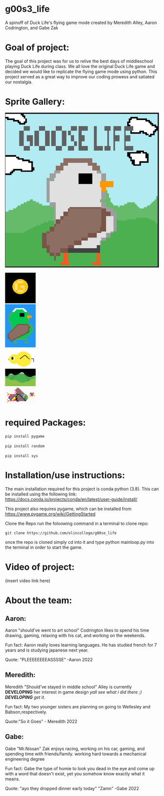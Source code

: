 # g00s3_life
A spinoff of Duck Life's flying game mode created by Meredith Alley, Aaron Codrington, and Gabe Zak



# Goal of project:
The goal of this project was for us to relive the best days of middleschool playing Duck Life during class. 
We all love the original Duck Life game and decided we would like to replicate the flying game mode using python.
This project served as a great way to improve our coding prowess and satiated our nostalgia.


# Sprite Gallery:
![](images/titlescreen.PNG)

<img src="images/player_sprites/coin.PNG" width ="100"> \
<img src="images/player_sprites/greengoose.PNG" width ="100"> \
<img src="images/duck.png" width ="100"> \
<img src="images/Goose_Life_Rolling_Background_2.png" width ="100"> \
<img src="images/player_sprites/rainbowfly.PNG" width ="100">



# required Packages:
~~~
pip install pygame

pip install random

pip install sys

~~~

# Installation/use instructions:
The main installation required for this project is conda python (3.8). This can be installed using the following link: 
https://docs.conda.io/projects/conda/en/latest/user-guide/install/

This project also requires pygame, which can be installed from https://www.pygame.org/wiki/GettingStarted

Clone the Repo
run the foloowing command in a terminal to clone repo: 
~~~
git clone https://github.com/olincollege/g00se_life
~~~

once the repo is cloned simply cd into it and type python mainloop.py into the terminal in order to start the game.

# Video of project:
(insert video link here)

# About the team:


## Aaron:
Aaron "should've went to art school" Codrington likes to spend his time drawing, gaming, relaxing with his cat, and working on the weekends.

Fun fact: Aaron really loves learning languages. He has studied french for 7 years and is studying japanese next year.

Quote: "PLEEEEEEEEASSSSE" -Aaron 2022

## Meredith:
Meredith "Should've stayed in middle school" Alley is currently **DEVELOPING** her interest in game design _yall see what i did there ;) **DEVELOPING** get it_.

Fun fact: My two younger sisters are planning on going to Wellesley and Babson,respectively.

Quote:"So it Goes" - Meredith 2022

## Gabe: 
Gabe "Mr.Nissan" Zak enjoys racing, working on his car, gaming, and spending time with friends/family.
working hard towards a mechanical engineering degree

Fun fact: Gabe the type of homie to look you dead in the eye and come up with a word that doesn't exist, yet you somehow know exactly what it means.

Quote: "ayo they dropped dinner early today" "Zamn" -Gabe 2022